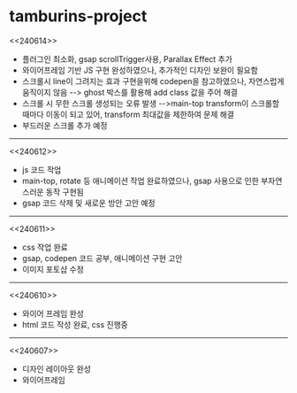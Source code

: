 # tamburins-project

<<240614>>
- 플러그인 최소화, gsap scrollTrigger사용, Parallax Effect 추가
- 와이어프레임 기반 JS 구현 완성하였으나, 추가적인 디자인 보완이 필요함
- 스크롤시 line이 그려지는 효과 구현을위해 codepen을 참고하였으나, 자연스럽게 움직이지 않음 --> ghost 박스를 활용해 add class 값을 주어 해결
- 스크롤 시 무한 스크롤 생성되는 오류 발생 -->main-top transform이 스크롤할 때마다 이동이 되고 있어, transform 최대값을 제한하여 문제 해결
- 부드러운 스크롤 추가 예정

-------------------------------------------------------

<<240612>>
- js 코드 작업
- main-top, rotate 등 애니메이션 작업 완료하였으나, gsap 사용으로 인한 부자연스러운 동작 구현됨
- gsap 코드 삭제 및 새로운 방안 고안 예정

-------------------------------------------------------

<<240611>>
- css 작업 완료
- gsap, codepen 코드 공부, 애니메이션 구현 고안
- 이미지 포토샵 수정

-------------------------------------------------------

<<240610>>
- 와이어 프레임 완성
- html 코드 작성 완료, css 진행중

-------------------------------------------------------

<<240607>>
- 디자인 레이아웃 완성
- 와이어프레임